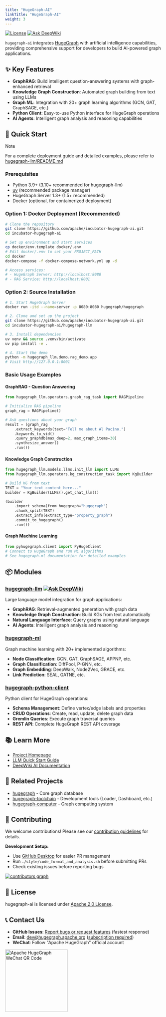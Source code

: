 ```yaml
---
title: "HugeGraph-AI"
linkTitle: "HugeGraph-AI"
weight: 3
---
```


[![License](https://img.shields.io/badge/license-Apache%202-0E78BA.svg)](https://www.apache.org/licenses/LICENSE-2.0.html)
[![Ask DeepWiki](https://deepwiki.com/badge.svg)](https://deepwiki.com/apache/incubator-hugegraph-ai)

`hugegraph-ai` integrates [HugeGraph](https://github.com/apache/hugegraph) with artificial intelligence capabilities, providing comprehensive support for developers to build AI-powered graph applications.

## ✨ Key Features

- **GraphRAG**: Build intelligent question-answering systems with graph-enhanced retrieval
- **Knowledge Graph Construction**: Automated graph building from text using LLMs
- **Graph ML**: Integration with 20+ graph learning algorithms (GCN, GAT, GraphSAGE, etc.)
- **Python Client**: Easy-to-use Python interface for HugeGraph operations
- **AI Agents**: Intelligent graph analysis and reasoning capabilities

## 🚀 Quick Start

> [!NOTE]
> For a complete deployment guide and detailed examples, please refer to [hugegraph-llm/README.md](https://github.com/apache/incubator-hugegraph-ai/blob/main/hugegraph-llm/README.md)

### Prerequisites
- Python 3.9+ (3.10+ recommended for hugegraph-llm)
- [uv](https://docs.astral.sh/uv/) (recommended package manager)
- HugeGraph Server 1.3+ (1.5+ recommended)
- Docker (optional, for containerized deployment)

### Option 1: Docker Deployment (Recommended)

```bash
# Clone the repository
git clone https://github.com/apache/incubator-hugegraph-ai.git
cd incubator-hugegraph-ai

# Set up environment and start services
cp docker/env.template docker/.env
# Edit docker/.env to set your PROJECT_PATH
cd docker
docker-compose -f docker-compose-network.yml up -d

# Access services:
# - HugeGraph Server: http://localhost:8080
# - RAG Service: http://localhost:8001
```

### Option 2: Source Installation

```bash
# 1. Start HugeGraph Server
docker run -itd --name=server -p 8080:8080 hugegraph/hugegraph

# 2. Clone and set up the project
git clone https://github.com/apache/incubator-hugegraph-ai.git
cd incubator-hugegraph-ai/hugegraph-llm

# 3. Install dependencies
uv venv && source .venv/bin/activate
uv pip install -e .

# 4. Start the demo
python -m hugegraph_llm.demo.rag_demo.app
# Visit http://127.0.0.1:8001
```

### Basic Usage Examples

#### GraphRAG - Question Answering
```python
from hugegraph_llm.operators.graph_rag_task import RAGPipeline

# Initialize RAG pipeline
graph_rag = RAGPipeline()

# Ask questions about your graph
result = (graph_rag
    .extract_keywords(text="Tell me about Al Pacino.")
    .keywords_to_vid()
    .query_graphdb(max_deep=2, max_graph_items=30)
    .synthesize_answer()
    .run())
```

#### Knowledge Graph Construction
```python
from hugegraph_llm.models.llms.init_llm import LLMs
from hugegraph_llm.operators.kg_construction_task import KgBuilder

# Build KG from text
TEXT = "Your text content here..."
builder = KgBuilder(LLMs().get_chat_llm())

(builder
    .import_schema(from_hugegraph="hugegraph")
    .chunk_split(TEXT)
    .extract_info(extract_type="property_graph")
    .commit_to_hugegraph()
    .run())
```

#### Graph Machine Learning
```python
from pyhugegraph.client import PyHugeClient
# Connect to HugeGraph and run ML algorithms
# See hugegraph-ml documentation for detailed examples
```

## 📦 Modules

### [hugegraph-llm](https://github.com/apache/incubator-hugegraph-ai/tree/main/hugegraph-llm) [![Ask DeepWiki](https://deepwiki.com/badge.svg)](https://deepwiki.com/apache/incubator-hugegraph-ai)
Large language model integration for graph applications:
- **GraphRAG**: Retrieval-augmented generation with graph data
- **Knowledge Graph Construction**: Build KGs from text automatically
- **Natural Language Interface**: Query graphs using natural language
- **AI Agents**: Intelligent graph analysis and reasoning

### [hugegraph-ml](https://github.com/apache/incubator-hugegraph-ai/tree/main/hugegraph-ml)
Graph machine learning with 20+ implemented algorithms:
- **Node Classification**: GCN, GAT, GraphSAGE, APPNP, etc.
- **Graph Classification**: DiffPool, P-GNN, etc.
- **Graph Embedding**: DeepWalk, Node2Vec, GRACE, etc.
- **Link Prediction**: SEAL, GATNE, etc.

### [hugegraph-python-client](https://github.com/apache/incubator-hugegraph-ai/tree/main/hugegraph-python-client)
Python client for HugeGraph operations:
- **Schema Management**: Define vertex/edge labels and properties
- **CRUD Operations**: Create, read, update, delete graph data
- **Gremlin Queries**: Execute graph traversal queries
- **REST API**: Complete HugeGraph REST API coverage

## 📚 Learn More

- [Project Homepage](https://hugegraph.apache.org/docs/quickstart/hugegraph-ai/)
- [LLM Quick Start Guide](https://github.com/apache/incubator-hugegraph-ai/blob/main/hugegraph-llm/quick_start.md)
- [DeepWiki AI Documentation](https://deepwiki.com/apache/incubator-hugegraph-ai)

## 🔗 Related Projects

- [hugegraph](https://github.com/apache/hugegraph) - Core graph database
- [hugegraph-toolchain](https://github.com/apache/hugegraph-toolchain) - Development tools (Loader, Dashboard, etc.)
- [hugegraph-computer](https://github.com/apache/hugegraph-computer) - Graph computing system

## 🤝 Contributing

We welcome contributions! Please see our [contribution guidelines](https://hugegraph.apache.org/docs/contribution-guidelines/) for details.

**Development Setup:**
- Use [GitHub Desktop](https://desktop.github.com/) for easier PR management
- Run `./style/code_format_and_analysis.sh` before submitting PRs
- Check existing issues before reporting bugs

[![contributors graph](https://contrib.rocks/image?repo=apache/incubator-hugegraph-ai)](https://github.com/apache/incubator-hugegraph-ai/graphs/contributors)

## 📄 License

hugegraph-ai is licensed under [Apache 2.0 License](https://github.com/apache/incubator-hugegraph-ai/blob/main/LICENSE).

## 📞 Contact Us

- **GitHub Issues**: [Report bugs or request features](https://github.com/apache/incubator-hugegraph-ai/issues) (fastest response)
- **Email**: [dev@hugegraph.apache.org](mailto:dev@hugegraph.apache.org) ([subscription required](https://hugegraph.apache.org/docs/contribution-guidelines/subscribe/))
- **WeChat**: Follow "Apache HugeGraph" official account

<img src="https://raw.githubusercontent.com/apache/hugegraph-doc/master/assets/images/wechat.png" alt="Apache HugeGraph WeChat QR Code" width="200"/>
